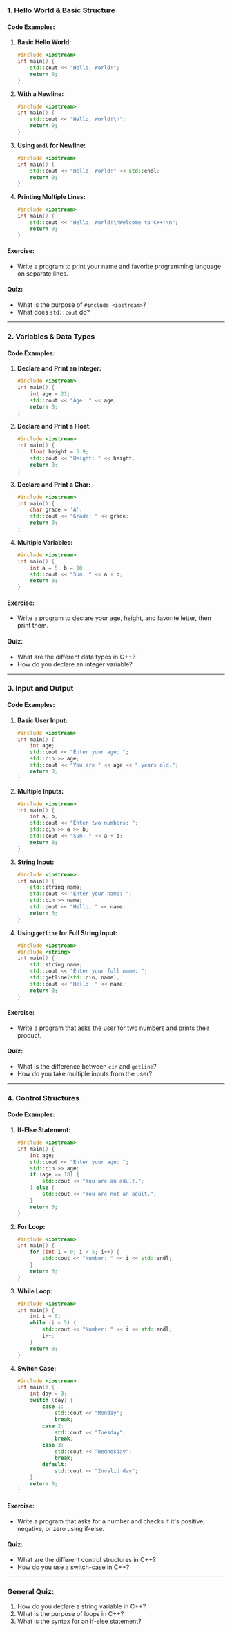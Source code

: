 ### 1. **Hello World & Basic Structure**
#### **Code Examples:**
1. **Basic Hello World:**
   ```cpp
   #include <iostream>
   int main() {
       std::cout << "Hello, World!";
       return 0;
   }
   ```
2. **With a Newline:**
   ```cpp
   #include <iostream>
   int main() {
       std::cout << "Hello, World!\n";
       return 0;
   }
   ```
3. **Using `endl` for Newline:**
   ```cpp
   #include <iostream>
   int main() {
       std::cout << "Hello, World!" << std::endl;
       return 0;
   }
   ```
4. **Printing Multiple Lines:**
   ```cpp
   #include <iostream>
   int main() {
       std::cout << "Hello, World!\nWelcome to C++!\n";
       return 0;
   }
   ```

#### **Exercise:**
- Write a program to print your name and favorite programming language on separate lines.

#### **Quiz:**
- What is the purpose of `#include <iostream>`?
- What does `std::cout` do?
  
---

### 2. **Variables & Data Types**
#### **Code Examples:**
1. **Declare and Print an Integer:**
   ```cpp
   #include <iostream>
   int main() {
       int age = 21;
       std::cout << "Age: " << age;
       return 0;
   }
   ```
2. **Declare and Print a Float:**
   ```cpp
   #include <iostream>
   int main() {
       float height = 5.9;
       std::cout << "Height: " << height;
       return 0;
   }
   ```
3. **Declare and Print a Char:**
   ```cpp
   #include <iostream>
   int main() {
       char grade = 'A';
       std::cout << "Grade: " << grade;
       return 0;
   }
   ```
4. **Multiple Variables:**
   ```cpp
   #include <iostream>
   int main() {
       int a = 5, b = 10;
       std::cout << "Sum: " << a + b;
       return 0;
   }
   ```

#### **Exercise:**
- Write a program to declare your age, height, and favorite letter, then print them.

#### **Quiz:**
- What are the different data types in C++?
- How do you declare an integer variable?

---

### 3. **Input and Output**
#### **Code Examples:**
1. **Basic User Input:**
   ```cpp
   #include <iostream>
   int main() {
       int age;
       std::cout << "Enter your age: ";
       std::cin >> age;
       std::cout << "You are " << age << " years old.";
       return 0;
   }
   ```
2. **Multiple Inputs:**
   ```cpp
   #include <iostream>
   int main() {
       int a, b;
       std::cout << "Enter two numbers: ";
       std::cin >> a >> b;
       std::cout << "Sum: " << a + b;
       return 0;
   }
   ```
3. **String Input:**
   ```cpp
   #include <iostream>
   int main() {
       std::string name;
       std::cout << "Enter your name: ";
       std::cin >> name;
       std::cout << "Hello, " << name;
       return 0;
   }
   ```
4. **Using `getline` for Full String Input:**
   ```cpp
   #include <iostream>
   #include <string>
   int main() {
       std::string name;
       std::cout << "Enter your full name: ";
       std::getline(std::cin, name);
       std::cout << "Hello, " << name;
       return 0;
   }
   ```

#### **Exercise:**
- Write a program that asks the user for two numbers and prints their product.

#### **Quiz:**
- What is the difference between `cin` and `getline`?
- How do you take multiple inputs from the user?

---

### 4. **Control Structures**
#### **Code Examples:**
1. **If-Else Statement:**
   ```cpp
   #include <iostream>
   int main() {
       int age;
       std::cout << "Enter your age: ";
       std::cin >> age;
       if (age >= 18) {
           std::cout << "You are an adult.";
       } else {
           std::cout << "You are not an adult.";
       }
       return 0;
   }
   ```
2. **For Loop:**
   ```cpp
   #include <iostream>
   int main() {
       for (int i = 0; i < 5; i++) {
           std::cout << "Number: " << i << std::endl;
       }
       return 0;
   }
   ```
3. **While Loop:**
   ```cpp
   #include <iostream>
   int main() {
       int i = 0;
       while (i < 5) {
           std::cout << "Number: " << i << std::endl;
           i++;
       }
       return 0;
   }
   ```
4. **Switch Case:**
   ```cpp
   #include <iostream>
   int main() {
       int day = 3;
       switch (day) {
           case 1:
               std::cout << "Monday";
               break;
           case 2:
               std::cout << "Tuesday";
               break;
           case 3:
               std::cout << "Wednesday";
               break;
           default:
               std::cout << "Invalid day";
       }
       return 0;
   }
   ```

#### **Exercise:**
- Write a program that asks for a number and checks if it's positive, negative, or zero using if-else.

#### **Quiz:**
- What are the different control structures in C++?
- How do you use a switch-case in C++?

---

### General Quiz:
1. How do you declare a string variable in C++?
2. What is the purpose of loops in C++?
3. What is the syntax for an if-else statement?
